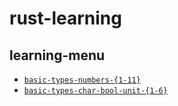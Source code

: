 # rust-learning

## learning-menu

- [`basic-types-numbers-{1-11}`](https://zh.practice.rs/basic-types/numbers.html)
- [`basic-types-char-bool-unit-{1-6}`](https://zh.practice.rs/basic-types/char-bool-unit.html)